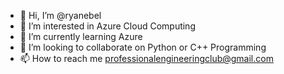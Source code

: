 - 👋 Hi, I’m @ryanebel
- 👀 I’m interested in Azure Cloud Computing
- 🌱 I’m currently learning Azure
- 💞️ I’m looking to collaborate on Python or C++ Programming
- 📫 How to reach me professionalengineeringclub@gmail.com

<!---
ryanebel/ryanebel is a ✨ special ✨ repository because its `README.md` (this file) appears on your GitHub profile.
You can click the Preview link to take a look at your changes.
--->
